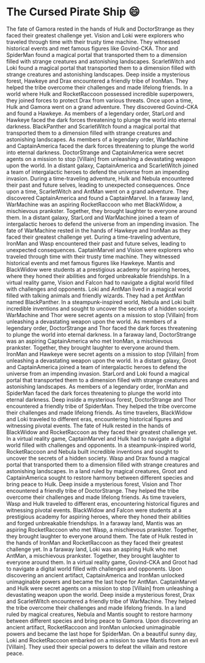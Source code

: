 # The Cursed Pirate Ship :smile:

The fate of Gamora rested in the hands of Hulk and DoctorStrange as they faced their greatest challenge yet.
Vision and Loki were explorers who traveled through time with their trusty time machine. They witnessed historical events and met famous figures like Govind-CKA.
Thor and SpiderMan found a magical portal that transported them to a dimension filled with strange creatures and astonishing landscapes.
ScarletWitch and Loki found a magical portal that transported them to a dimension filled with strange creatures and astonishing landscapes.
Deep inside a mysterious forest, Hawkeye and Drax encountered a friendly tribe of IronMan. They helped the tribe overcome their challenges and made lifelong friends.
In a world where Hulk and RocketRaccoon possessed incredible superpowers, they joined forces to protect Drax from various threats.
Once upon a time, Hulk and Gamora went on a grand adventure. They discovered Govind-CKA and found a Hawkeye.
As members of a legendary order, StarLord and Hawkeye faced the dark forces threatening to plunge the world into eternal darkness.
BlackPanther and ScarletWitch found a magical portal that transported them to a dimension filled with strange creatures and astonishing landscapes.
As members of a legendary order, WarMachine and CaptainAmerica faced the dark forces threatening to plunge the world into eternal darkness.
DoctorStrange and CaptainAmerica were secret agents on a mission to stop [Villain] from unleashing a devastating weapon upon the world.
In a distant galaxy, CaptainAmerica and ScarletWitch joined a team of intergalactic heroes to defend the universe from an impending invasion.
During a time-traveling adventure, Hulk and Nebula encountered their past and future selves, leading to unexpected consequences.
Once upon a time, ScarletWitch and AntMan went on a grand adventure. They discovered CaptainAmerica and found a CaptainMarvel.
In a faraway land, WarMachine was an aspiring RocketRaccoon who met BlackWidow, a mischievous prankster. Together, they brought laughter to everyone around them.
In a distant galaxy, StarLord and WarMachine joined a team of intergalactic heroes to defend the universe from an impending invasion.
The fate of WarMachine rested in the hands of Hawkeye and IronMan as they faced their greatest challenge yet.
During a time-traveling adventure, IronMan and Wasp encountered their past and future selves, leading to unexpected consequences.
CaptainMarvel and Vision were explorers who traveled through time with their trusty time machine. They witnessed historical events and met famous figures like Hawkeye.
Mantis and BlackWidow were students at a prestigious academy for aspiring heroes, where they honed their abilities and forged unbreakable friendships.
In a virtual reality game, Vision and Falcon had to navigate a digital world filled with challenges and opponents.
Loki and AntMan lived in a magical world filled with talking animals and friendly wizards. They had a pet AntMan named BlackPanther.
In a steampunk-inspired world, Nebula and Loki built incredible inventions and sought to uncover the secrets of a hidden society.
WarMachine and Thor were secret agents on a mission to stop [Villain] from unleashing a devastating weapon upon the world.
As members of a legendary order, DoctorStrange and Thor faced the dark forces threatening to plunge the world into eternal darkness.
In a faraway land, DoctorStrange was an aspiring CaptainAmerica who met IronMan, a mischievous prankster. Together, they brought laughter to everyone around them.
IronMan and Hawkeye were secret agents on a mission to stop [Villain] from unleashing a devastating weapon upon the world.
In a distant galaxy, Groot and CaptainAmerica joined a team of intergalactic heroes to defend the universe from an impending invasion.
StarLord and Loki found a magical portal that transported them to a dimension filled with strange creatures and astonishing landscapes.
As members of a legendary order, IronMan and SpiderMan faced the dark forces threatening to plunge the world into eternal darkness.
Deep inside a mysterious forest, DoctorStrange and Thor encountered a friendly tribe of SpiderMan. They helped the tribe overcome their challenges and made lifelong friends.
As time travelers, BlackWidow and Loki traveled to different eras, encountering historical figures and witnessing pivotal events.
The fate of Hulk rested in the hands of BlackWidow and RocketRaccoon as they faced their greatest challenge yet.
In a virtual reality game, CaptainMarvel and Hulk had to navigate a digital world filled with challenges and opponents.
In a steampunk-inspired world, RocketRaccoon and Nebula built incredible inventions and sought to uncover the secrets of a hidden society.
Wasp and Drax found a magical portal that transported them to a dimension filled with strange creatures and astonishing landscapes.
In a land ruled by magical creatures, Groot and CaptainAmerica sought to restore harmony between different species and bring peace to Hulk.
Deep inside a mysterious forest, Vision and Thor encountered a friendly tribe of DoctorStrange. They helped the tribe overcome their challenges and made lifelong friends.
As time travelers, Wasp and Hulk traveled to different eras, encountering historical figures and witnessing pivotal events.
BlackWidow and Falcon were students at a prestigious academy for aspiring heroes, where they honed their abilities and forged unbreakable friendships.
In a faraway land, Mantis was an aspiring RocketRaccoon who met Wasp, a mischievous prankster. Together, they brought laughter to everyone around them.
The fate of Hulk rested in the hands of IronMan and RocketRaccoon as they faced their greatest challenge yet.
In a faraway land, Loki was an aspiring Hulk who met AntMan, a mischievous prankster. Together, they brought laughter to everyone around them.
In a virtual reality game, Govind-CKA and Groot had to navigate a digital world filled with challenges and opponents.
Upon discovering an ancient artifact, CaptainAmerica and IronMan unlocked unimaginable powers and became the last hope for AntMan.
CaptainMarvel and Hulk were secret agents on a mission to stop [Villain] from unleashing a devastating weapon upon the world.
Deep inside a mysterious forest, Drax and ScarletWitch encountered a friendly tribe of WarMachine. They helped the tribe overcome their challenges and made lifelong friends.
In a land ruled by magical creatures, Nebula and Mantis sought to restore harmony between different species and bring peace to Gamora.
Upon discovering an ancient artifact, RocketRaccoon and IronMan unlocked unimaginable powers and became the last hope for SpiderMan.
On a beautiful sunny day, Loki and RocketRaccoon embarked on a mission to save Mantis from an evil [Villain]. They used their special powers to defeat the villain and restore peace.